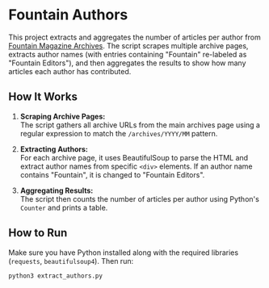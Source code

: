 # Fountain Authors

This project extracts and aggregates the number of articles per author from [Fountain Magazine Archives](https://fountainmagazine.com/archives). The script scrapes multiple archive pages, extracts author names (with entries containing "Fountain" re-labeled as "Fountain Editors"), and then aggregates the results to show how many articles each author has contributed.

## How It Works

1. **Scraping Archive Pages:**  
   The script gathers all archive URLs from the main archives page using a regular expression to match the `/archives/YYYY/MM` pattern.

2. **Extracting Authors:**  
   For each archive page, it uses BeautifulSoup to parse the HTML and extract author names from specific `<div>` elements. If an author name contains "Fountain", it is changed to "Fountain Editors".

3. **Aggregating Results:**  
   The script then counts the number of articles per author using Python's `Counter` and prints a table.

## How to Run

Make sure you have Python installed along with the required libraries (`requests`, `beautifulsoup4`). Then run:

```bash
python3 extract_authors.py
